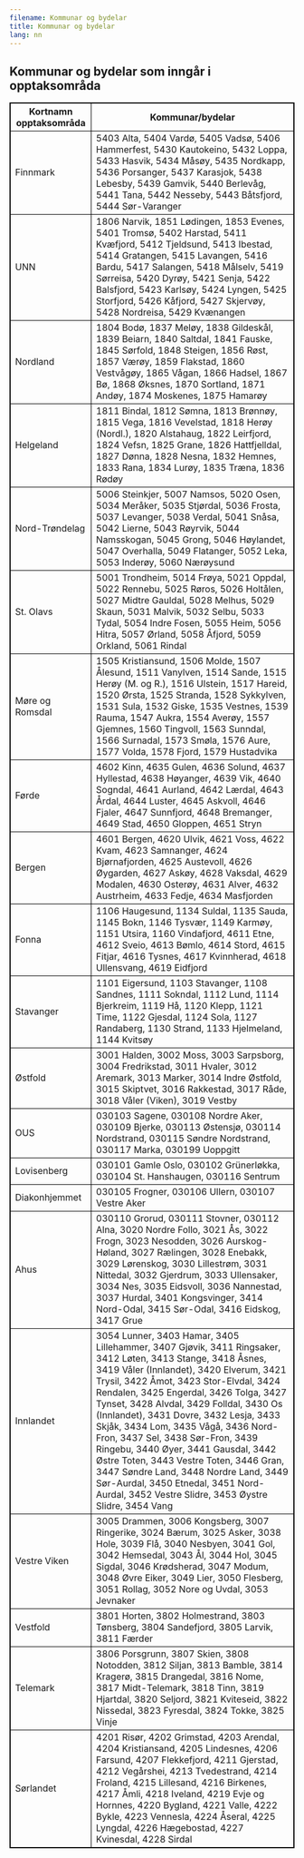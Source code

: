 ```yaml
---
filename: Kommunar og bydelar
title: Kommunar og bydelar
lang: nn
---
```

<html>
<style>
table, th, td {
  border:1px solid black;
}
</style>
<body>

<h2>Kommunar og bydelar som inngår i opptaksområda</h2>

<table style="auto">
  <tr>
    <th>Kortnamn opptaksområda</th>
    <th>Kommunar/bydelar</th>
   </tr>
  <TR><TD>Finnmark</TD> <TD> 5403 Alta, 5404 Vardø, 5405 Vadsø, 5406 Hammerfest, 5430 Kautokeino, 5432 Loppa, 5433 Hasvik, 5434 Måsøy, 5435 Nordkapp, 5436 Porsanger, 5437 Karasjok, 5438 Lebesby, 5439 Gamvik, 5440 Berlevåg, 5441 Tana, 5442 Nesseby, 5443 Båtsfjord, 5444 Sør-Varanger</TD> </TR>
<TR><TD>UNN</TD> <TD> 1806 Narvik, 1851 Lødingen, 1853 Evenes, 5401 Tromsø, 5402 Harstad, 5411 Kvæfjord, 5412 Tjeldsund, 5413 Ibestad, 5414 Gratangen, 5415 Lavangen, 5416 Bardu, 5417 Salangen, 5418 Målselv, 5419 Sørreisa, 5420 Dyrøy, 5421 Senja, 5422 Balsfjord, 5423 Karlsøy, 5424 Lyngen, 5425 Storfjord, 5426 Kåfjord, 5427 Skjervøy, 5428 Nordreisa, 5429 Kvænangen</TD> </TR>
<TR><TD>Nordland</TD> <TD> 1804 Bodø, 1837 Meløy, 1838 Gildeskål, 1839 Beiarn, 1840 Saltdal, 1841 Fauske, 1845 Sørfold, 1848 Steigen, 1856 Røst, 1857 Værøy, 1859 Flakstad, 1860 Vestvågøy, 1865 Vågan, 1866 Hadsel, 1867 Bø, 1868 Øksnes, 1870 Sortland, 1871 Andøy, 1874 Moskenes, 1875 Hamarøy</TD> </TR>
<TR><TD>Helgeland</TD> <TD> 1811 Bindal, 1812 Sømna, 1813 Brønnøy, 1815 Vega, 1816 Vevelstad, 1818 Herøy (Nordl.), 1820 Alstahaug, 1822 Leirfjord, 1824 Vefsn, 1825 Grane, 1826 Hattfjelldal, 1827 Dønna, 1828 Nesna, 1832 Hemnes, 1833 Rana, 1834 Lurøy, 1835 Træna, 1836 Rødøy</TD> </TR>
<TR><TD>Nord-Trøndelag</TD> <TD> 5006 Steinkjer, 5007 Namsos, 5020 Osen, 5034 Meråker, 5035 Stjørdal, 5036 Frosta, 5037 Levanger, 5038 Verdal, 5041 Snåsa, 5042 Lierne, 5043 Røyrvik, 5044 Namsskogan, 5045 Grong, 5046 Høylandet, 5047 Overhalla, 5049 Flatanger, 5052 Leka, 5053 Inderøy, 5060 Nærøysund</TD> </TR>
<TR><TD>St. Olavs</TD> <TD> 5001 Trondheim, 5014 Frøya, 5021 Oppdal, 5022 Rennebu, 5025 Røros, 5026 Holtålen, 5027 Midtre Gauldal, 5028 Melhus, 5029 Skaun, 5031 Malvik, 5032 Selbu, 5033 Tydal, 5054 Indre Fosen, 5055 Heim, 5056 Hitra, 5057 Ørland, 5058 Åfjord, 5059 Orkland, 5061 Rindal</TD> </TR>
<TR><TD>Møre og Romsdal</TD> <TD> 1505 Kristiansund, 1506 Molde, 1507 Ålesund, 1511 Vanylven, 1514 Sande, 1515 Herøy (M. og R.), 1516 Ulstein, 1517 Hareid, 1520 Ørsta, 1525 Stranda, 1528 Sykkylven, 1531 Sula, 1532 Giske, 1535 Vestnes, 1539 Rauma, 1547 Aukra, 1554 Averøy, 1557 Gjemnes, 1560 Tingvoll, 1563 Sunndal, 1566 Surnadal, 1573 Smøla, 1576 Aure, 1577 Volda, 1578 Fjord, 1579 Hustadvika</TD> </TR>
<TR><TD>Førde</TD> <TD> 4602 Kinn, 4635 Gulen, 4636 Solund, 4637 Hyllestad, 4638 Høyanger, 4639 Vik, 4640 Sogndal, 4641 Aurland, 4642 Lærdal, 4643 Årdal, 4644 Luster, 4645 Askvoll, 4646 Fjaler, 4647 Sunnfjord, 4648 Bremanger, 4649 Stad, 4650 Gloppen, 4651 Stryn</TD> </TR>
<TR><TD>Bergen</TD> <TD> 4601 Bergen, 4620 Ulvik, 4621 Voss, 4622 Kvam, 4623 Samnanger, 4624 Bjørnafjorden, 4625 Austevoll, 4626 Øygarden, 4627 Askøy, 4628 Vaksdal, 4629 Modalen, 4630 Osterøy, 4631 Alver, 4632 Austrheim, 4633 Fedje, 4634 Masfjorden</TD> </TR>
<TR><TD>Fonna</TD> <TD> 1106 Haugesund, 1134 Suldal, 1135 Sauda, 1145 Bokn, 1146 Tysvær, 1149 Karmøy, 1151 Utsira, 1160 Vindafjord, 4611 Etne, 4612 Sveio, 4613 Bømlo, 4614 Stord, 4615 Fitjar, 4616 Tysnes, 4617 Kvinnherad, 4618 Ullensvang, 4619 Eidfjord</TD> </TR>
<TR><TD>Stavanger</TD> <TD> 1101 Eigersund, 1103 Stavanger, 1108 Sandnes, 1111 Sokndal, 1112 Lund, 1114 Bjerkreim, 1119 Hå, 1120 Klepp, 1121 Time, 1122 Gjesdal, 1124 Sola, 1127 Randaberg, 1130 Strand, 1133 Hjelmeland, 1144 Kvitsøy</TD> </TR>
<TR><TD>Østfold</TD> <TD> 3001 Halden, 3002 Moss, 3003 Sarpsborg, 3004 Fredrikstad, 3011 Hvaler, 3012 Aremark, 3013 Marker, 3014 Indre Østfold, 3015 Skiptvet, 3016 Rakkestad, 3017 Råde, 3018 Våler (Viken), 3019 Vestby</TD> </TR>
<TR><TD>OUS</TD> <TD> 030103 Sagene, 030108 Nordre Aker, 030109 Bjerke, 030113 Østensjø, 030114 Nordstrand, 030115 Søndre Nordstrand, 030117 Marka, 030199 Uoppgitt</TD> </TR>
<TR><TD>Lovisenberg</TD> <TD> 030101 Gamle Oslo, 030102 Grünerløkka, 030104 St. Hanshaugen, 030116 Sentrum</TD> </TR>
<TR><TD>Diakonhjemmet</TD> <TD> 030105 Frogner, 030106 Ullern, 030107 Vestre Aker</TD> </TR>
<TR><TD>Ahus</TD> <TD> 030110 Grorud, 030111 Stovner, 030112 Alna, 3020 Nordre Follo, 3021 Ås, 3022 Frogn, 3023 Nesodden, 3026 Aurskog-Høland, 3027 Rælingen, 3028 Enebakk, 3029 Lørenskog, 3030 Lillestrøm, 3031 Nittedal, 3032 Gjerdrum, 3033 Ullensaker, 3034 Nes, 3035 Eidsvoll, 3036 Nannestad, 3037 Hurdal, 3401 Kongsvinger, 3414 Nord-Odal, 3415 Sør-Odal, 3416 Eidskog, 3417 Grue</TD> </TR>
<TR><TD>Innlandet</TD> <TD> 3054 Lunner, 3403 Hamar, 3405 Lillehammer, 3407 Gjøvik, 3411 Ringsaker, 3412 Løten, 3413 Stange, 3418 Åsnes, 3419 Våler (Innlandet), 3420 Elverum, 3421 Trysil, 3422 Åmot, 3423 Stor-Elvdal, 3424 Rendalen, 3425 Engerdal, 3426 Tolga, 3427 Tynset, 3428 Alvdal, 3429 Folldal, 3430 Os (Innlandet), 3431 Dovre, 3432 Lesja, 3433 Skjåk, 3434 Lom, 3435 Vågå, 3436 Nord-Fron, 3437 Sel, 3438 Sør-Fron, 3439 Ringebu, 3440 Øyer, 3441 Gausdal, 3442 Østre Toten, 3443 Vestre Toten, 3446 Gran, 3447 Søndre Land, 3448 Nordre Land, 3449 Sør-Aurdal, 3450 Etnedal, 3451 Nord-Aurdal, 3452 Vestre Slidre, 3453 Øystre Slidre, 3454 Vang</TD> </TR>
<TR><TD>Vestre Viken</TD> <TD> 3005 Drammen, 3006 Kongsberg, 3007 Ringerike, 3024 Bærum, 3025 Asker, 3038 Hole, 3039 Flå, 3040 Nesbyen, 3041 Gol, 3042 Hemsedal, 3043 Ål, 3044 Hol, 3045 Sigdal, 3046 Krødsherad, 3047 Modum, 3048 Øvre Eiker, 3049 Lier, 3050 Flesberg, 3051 Rollag, 3052 Nore og Uvdal, 3053 Jevnaker</TD> </TR>
<TR><TD>Vestfold</TD> <TD> 3801 Horten, 3802 Holmestrand, 3803 Tønsberg, 3804 Sandefjord, 3805 Larvik, 3811 Færder</TD> </TR>
<TR><TD>Telemark</TD> <TD> 3806 Porsgrunn, 3807 Skien, 3808 Notodden, 3812 Siljan, 3813 Bamble, 3814 Kragerø, 3815 Drangedal, 3816 Nome, 3817 Midt-Telemark, 3818 Tinn, 3819 Hjartdal, 3820 Seljord, 3821 Kviteseid, 3822 Nissedal, 3823 Fyresdal, 3824 Tokke, 3825 Vinje</TD> </TR>
<TR><TD>Sørlandet</TD> <TD> 4201 Risør, 4202 Grimstad, 4203 Arendal, 4204 Kristiansand, 4205 Lindesnes, 4206 Farsund, 4207 Flekkefjord, 4211 Gjerstad, 4212 Vegårshei, 4213 Tvedestrand, 4214 Froland, 4215 Lillesand, 4216 Birkenes, 4217 Åmli, 4218 Iveland, 4219 Evje og Hornnes, 4220 Bygland, 4221 Valle, 4222 Bykle, 4223 Vennesla, 4224 Åseral, 4225 Lyngdal, 4226 Hægebostad, 4227 Kvinesdal, 4228 Sirdal</TD> </TR>
   </table>
</body>
</html>